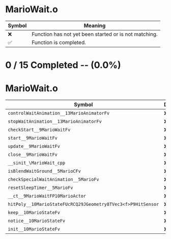 # MarioWait.o
| Symbol | Meaning 
| ------------- | ------------- 
| :x: | Function has not yet been started or is not matching. 
| :white_check_mark: | Function is completed. 


# 0 / 15 Completed -- (0.0%)
# MarioWait.o
| Symbol | Decompiled? |
| ------------- | ------------- |
| `controlWaitAnimation__13MarioAnimatorFv` | :x: |
| `stopWaitAnimation__13MarioAnimatorFv` | :x: |
| `checkStart__9MarioWaitFv` | :x: |
| `start__9MarioWaitFv` | :x: |
| `update__9MarioWaitFv` | :x: |
| `close__9MarioWaitFv` | :x: |
| `__sinit_\MarioWait_cpp` | :x: |
| `isBlendWaitGround__5MarioCFv` | :x: |
| `checkSpecialWaitAnimation__5MarioFv` | :x: |
| `resetSleepTimer__5MarioFv` | :x: |
| `__ct__9MarioWaitFP10MarioActor` | :x: |
| `hitPoly__10MarioStateFUcRCQ29JGeometry8TVec3<f>P9HitSensor` | :x: |
| `keep__10MarioStateFv` | :x: |
| `notice__10MarioStateFv` | :x: |
| `init__10MarioStateFv` | :x: |
